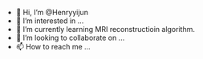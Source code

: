 - 👋 Hi, I’m @Henryyijun
- 👀 I’m interested in ...
- 🌱 I’m currently learning MRI reconstructioin algorithm.
- 💞️ I’m looking to collaborate on ...
- 📫 How to reach me ...

<!---
Henryyijun/Henryyijun is a ✨ special ✨ repository because its `README.md` (this file) appears on your GitHub profile.
You can click the Preview link to take a look at your changes.
--->

